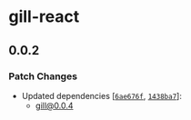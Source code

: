 # gill-react

## 0.0.2

### Patch Changes

- Updated dependencies
  [[`6ae676f`](https://github.com/solana-foundation/gill/commit/6ae676f0f06c0ab07af8b2d03fd2e0f3fb051916),
  [`1438ba7`](https://github.com/solana-foundation/gill/commit/1438ba7fbf1a572d7c8c7936b70ba85e775d2cf0)]:
  - gill@0.0.4
